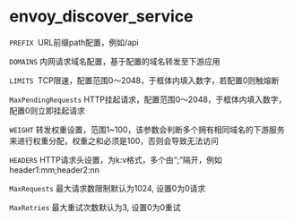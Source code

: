 # envoy_discover_service

`PREFIX`  URL前缀path配置，例如/api

`DOMAINS` 内网请求域名配置，基于配置的域名转发至下游应用

`LIMITS`  TCP限速，配置范围0～2048，于框体内填入数字，若配置0则触熔断

`MaxPendingRequests` HTTP挂起请求，配置范围0～2048，于框体内填入数字，配置0则立即挂起请求

`WEIGHT` 转发权重设置，范围1~100，该参数会判断多个拥有相同域名的下游服务来进行权重分配，权重之和必须是100，否则会导致无法访问

`HEADERS` HTTP请求头设置，为k:v格式，多个由“;”隔开，例如header1:mm;header2:nn

`MaxRequests` 最大请求数限制默认为1024, 设置0为0请求

`MaxRetries` 最大重试次数默认为3, 设置0为0重试
